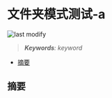 文件夹模式测试-a
===
<!--START_SECTION:badge-->

![last modify](https://img.shields.io/static/v1?label=last%20modify&message=2025-07-30%2013%3A01%3A52&color=yellowgreen&style=flat-square)

<!--END_SECTION:badge-->
<!--info
top: false
hidden: true
-->

> ***Keywords**: keyword*

<!--START_SECTION:toc-->
- [摘要](#摘要)
<!--END_SECTION:toc-->


## 摘要